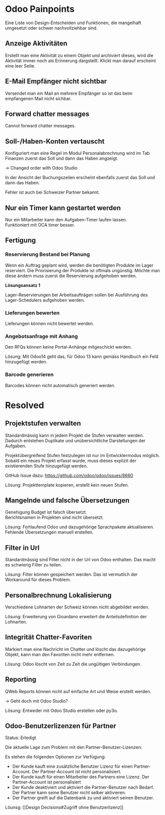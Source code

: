 # Odoo Painpoints
Eine Liste von Design-Entscheiden und Funktionen, die mangelhaft umgesetzt oder schwer nachvollziehbar sind.

## Anzeige Aktivitäten

Erstellt man eine Aktivität zu einem Objekt und archiviert dieses, wird die Aktivität immer noch als Erinnerung dargstellt. Klickt man darauf erscheint eine leer Seite.

## E-Mail Empfänger nicht sichtbar

Versendet man ein Mail an mehrere Empfänger so ist das beim empfangenen Mail nicht sichbar.

## Forward chatter messages

Cannot forward chatter messages.

## Soll-/Haben-Konten vertauscht

Konfiguriert man eine Regel im Modul Personalabrechnung wird im Tab Finanzen zuerst das Soll und dann das Haben angzeigt.

-> Changed order with Odoo Studio

In der Ansicht der Buchungszeilen erscheint ebenfalls zuerst das Soll und dann das Haben.

Fehler ist auch bei Schweizer Partner bekannt.

## Nur ein Timer kann gestartet werden

Nur ein Mitarbeiter kann den Aufgaben-Timer laufen lassen.  
Funktioniert mit OCA timer besser.

## Fertigung

### Reservierung Bestand bei Planung

Wenn ein Auftrag geplant wird, werden die benötigten Produkte im Lager reserviert. Die Priorisierung der Produkte ist oftmals ungünstig. Möchte man diese ändern muss zuerst die Reservierung aufgehoben werden.

**Lösungsansatz 1**

Lager-Reservierungen bei Arbeitsaufträgen sollen bei Ausführung des Lager-Schedulers aufgehoben werden.

### Lieferungen bewerten

Lieferungen können nicht bewertet werden.

### Angebotsanfrage mit Anhang

Den RFQs können keine Portal-Anhänge mitgeschickt werden.

Lösung: Mit Odoo14 geht das, für Odoo 13 kann gemäss Handbuch ein Feld hinzugefügt werden.

### Barcode generieren

Barcodes können nicht automatisch generiert werden.

# Resolved

## Projektstufen verwalten

Standardmässig kann in jedem Projekt die Stufen verwalten werden. Dadurch entstehen Duplikate und unübersichtliche Darstellungen der Aufgaben.

Projektübergreifend Stufen festzulegen ist nur im Entwicklermodus möglich. Sobald ein neues Projekt erfasst wurde, muss dieses explizit der existierenden Stufe hinzugefügt werden.

GitHub Issue dazu: https://github.com/odoo/odoo/issues/8660  

Lösung: Projekttemplate kopieren, erstellt kein neuen Stufen.

## Mangelnde und falsche Übersetzungen

Genehigung Budget ist falsch übersetzt.  
Berichtsnamen in Projekten sind nicht übersetzt.

Lösung: Fortlaufend Odoo und dazugehörige Sprachpakete aktualisieren. Fehlende Übersetzungen manuell erstellen.

## Filter in Url

Standardmässig sind Filter nicht in der Url von Odoo enthalten. Das macht es schwierig Filter zu teilen.

Lösung: Filter können gespeichert werden. Das ist vermutlich der Workaround für dieses Problem.

## Personalbrechnung Lokalisierung

Verschiedene Lohnarten der Schweiz können nicht abgebildet werden.

Lösung: Erweiterung von Gioardano  erweitert die Anteilsdefinition der Lohnarten.

## Integrität Chatter-Favoriten

Markiert man eine Nachricht im Chatter und löscht das dazugehörige Objekt, kann man den Favoriten nicht mehr entfernen.

Lösung: Odoo löscht von Zeit zu Zeit die ungültigen Verbindungen.

## Reporting

QWeb Reports können nicht auf einfache Art und Weise erstellt werden.

-> Geht doch mit Odoo Studio?

Lösung: Entweder mit Odoo Studio erstellen oder py3o.

## Odoo-Benutzerlizenzen für Partner
Status: Erledigt

Die aktuelle Lage zum Problem mit den Partner-Benutzer-Lizenzen:

Es stehen die folgenden Optionen zur Verfügung:
- Der Kunde kauft eine zusätzliche Benutzer Lizenz für einen Partner-Account. Der Partner-Account ist nicht personalisiert.
- Der Kunde kauft für einen Mitarbeiter des Partners eine Lizenz. Der Partner-Account ist personalisiert
- Der Kunde deaktiviert und aktiviert die Partner-Benutzer nach Bedarf. Der Partner kann seine Benutzer nicht selber aktivieren.
- Der Partner greift auf die Datenbank zu und aktiviert seinen Benutzer.

Löunsg: [[Design Decisions#Zugriff ohne Benutzerlizenz]]